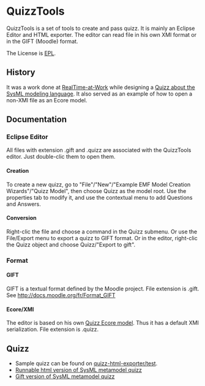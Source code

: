 # QuizzTools #

QuizzTools is a set of tools to create and pass quizz. It is mainly an Eclipse Editor and HTML exporter.
The editor can read file in his own XMI format or in the GIFT (Moodle) format.

The License is [EPL](http://www.eclipse.org/legal/epl-v10.html "Eclipse Public License").

## History ##
It was a work done at [RealTime-at-Work](http://www.realtimeatwork.com "RTaW") while designing a [Quizz about the SysML modeling language](http://www.realtimeatwork.com/2010/06/test-quizz/).
It also served as an example of how to open a non-XMI file as an Ecore model.

## Documentation ##
### Eclipse Editor ###
All files with extension .gift and .quizz are associated with the QuizzTools editor. Just double-clic them to open them.

#### Creation ####
To create a new quizz, go to "File"/"New"/"Example EMF Model Creation Wizards"/"Quizz Model", then choose Quizz as the model root.
Use the properties tab to modify it, and use the contextual menu to add Questions and Answers.

#### Conversion ####
Right-clic the file and choose a command in the Quizz submenu.
Or use the File/Export menu to export a quizz to GIFT format.
Or in the editor, right-clic the Quizz object and choose Quizz/"Export to gift".

### Format ###
#### GIFT ####
GIFT is a textual format defined by the Moodle project. File extension is .gift.
See  http://docs.moodle.org/fr/Format_GIFT

#### Ecore/XMI ####
The editor is based on his own [Quizz Ecore model](https://github.com/loic-fejoz/QuizzTools/blob/master/quizz-plugin/model/quizz.ecore). Thus it has a default XMI serialization. File extension is .quizz.


## Quizz ##
 * Sample quizz can be found on [quizz-html-exporter/test](https://github.com/loic-fejoz/QuizzTools/tree/master/quizz-html-exporter/test).
 * [Runnable html version of SysML metamodel quizz](http://www.realtimeatwork.com/wp-content/plugins/download-monitor/download.php?id=40)
 * [Gift version of SysML metamodel quizz](http://www.realtimeatwork.com/wp-content/plugins/download-monitor/download.php?id=39)
